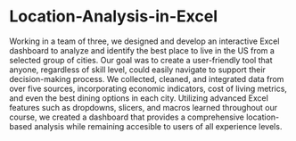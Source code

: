 # Location-Analysis-in-Excel
Working in a team of three, we designed and develop an interactive Excel dashboard to analyze and identify the best place to live in the US from a selected group of cities. Our goal was to create a user-friendly tool that anyone, regardless of skill level, could easily navigate to support their decision-making process. We collected, cleaned, and integrated data from over five sources, incorporating economic indicators, cost of living metrics, and even the best dining options in each city. Utilizing advanced Excel features such as dropdowns, slicers, and macros learned throughout our course, we created a dashboard that provides a comprehensive location-based analysis while remaining accesible to users of all experience levels.


